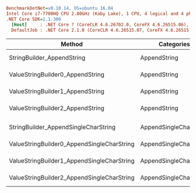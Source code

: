 ``` ini

BenchmarkDotNet=v0.10.14, OS=ubuntu 16.04
Intel Core i7-7700HQ CPU 2.80GHz (Kaby Lake), 1 CPU, 4 logical and 4 physical cores
.NET Core SDK=2.1.300
  [Host]     : .NET Core ? (CoreCLR 4.6.26702.0, CoreFX 4.6.26515.06), 64bit RyuJIT
  DefaultJob : .NET Core 2.1.0 (CoreCLR 4.6.26515.07, CoreFX 4.6.26515.06), 64bit RyuJIT


```
|                                     Method |             Categories |       Mean |     Error |    StdDev | Scaled | ScaledSD |    Gen 0 |    Gen 1 |    Gen 2 |  Allocated |
|------------------------------------------- |----------------------- |-----------:|----------:|----------:|-------:|---------:|---------:|---------:|---------:|-----------:|
|                 StringBuilder_AppendString |           AppendString | 1,331.0 us | 26.521 us | 33.540 us |   1.00 |     0.00 | 332.0313 | 332.0313 | 332.0313 | 1565.16 KB |
|           ValueStringBuilder0_AppendString |           AppendString | 2,378.5 us | 16.157 us | 14.323 us |   1.79 |     0.04 | 195.3125 | 195.3125 | 195.3125 |  781.28 KB |
|           ValueStringBuilder1_AppendString |           AppendString |   846.3 us | 16.374 us | 19.492 us |   0.64 |     0.02 | 198.2422 | 198.2422 | 198.2422 |  781.28 KB |
|           ValueStringBuilder2_AppendString |           AppendString |   875.6 us | 15.632 us | 19.770 us |   0.66 |     0.02 | 198.2422 | 198.2422 | 198.2422 |  781.28 KB |
|                                            |                        |            |           |           |        |          |          |          |          |            |
|       StringBuilder_AppendSingleCharString | AppendSingleCharString |   472.7 us |  9.280 us |  8.680 us |   1.00 |     0.00 | 111.3281 | 110.8398 | 110.8398 |   391.6 KB |
| ValueStringBuilder0_AppendSingleCharString | AppendSingleCharString |   272.5 us |  5.381 us |  5.285 us |   0.58 |     0.01 |  59.0820 |  58.1055 |  58.1055 |  195.34 KB |
| ValueStringBuilder1_AppendSingleCharString | AppendSingleCharString |   288.4 us |  5.711 us |  8.191 us |   0.61 |     0.02 |  60.5469 |  58.5938 |  58.5938 |  195.34 KB |
| ValueStringBuilder2_AppendSingleCharString | AppendSingleCharString |   251.7 us |  5.021 us |  7.359 us |   0.53 |     0.02 |  60.3027 |  58.5938 |  58.5938 |  195.34 KB |
